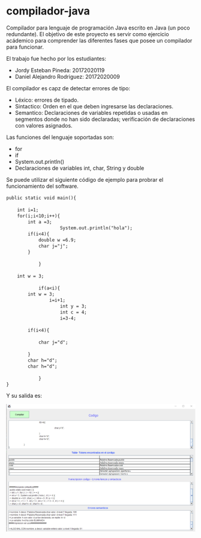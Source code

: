 # compilador-java
Compilador para lenguaje de programación Java escrito en Java (un poco redundante).
El objetivo de este proyecto es servir como ejercicio acádemico para
comprender las diferentes fases que posee un compilador para funcionar.

El trabajo fue hecho por los estudiantes:
* Jordy Esteban Pineda: 20172020119
* Daniel Alejandro Rodriguez: 20172020009

El compilador es capz de detectar errores de tipo:
* Léxico: errores de tipado.
* Sintactico: Orden en el que deben ingresarse las declaraciones.
* Semantico: Declaraciones de variables repetidas o usadas en segmentos donde no
han sido declaradas; verificación de declaraciones con valores asignados.
  
Las funciones del lenguaje soportadas son:
* for
* if
* System.out.println()
* Declaraciones de variables int, char, String y double


Se puede utilizar el siguiente código de ejemplo para probrar el funcionamiento
del software.

```
public static void main(){

	int i=1;
	for(i;i<10;i++){
		int a =3;
            		System.out.println("hola");
		if(i<4){
			double w =6.9;
			char j="j";
		}

        	}

	int w = 3;

        	if(a<i){
		int w = 3;
           		i=i+1;
            		int y = 3;
            		int c = 4;
            		i=3-4;

		if(i<4){

			char j="d";

		}
		char h="d";
		char h="d";

        	}
}
```

Y su salida es:

![imagen compilador](./img/vista.png)